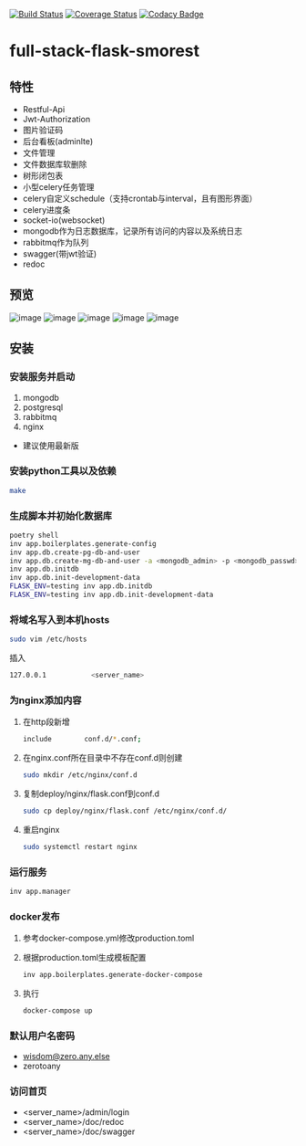 [![Build Status](https://travis-ci.org/ssfdust/full-stack-flask-smorest.svg?branch=master)](https://travis-ci.org/ssfdust/full-stack-flask-smorest)
[![Coverage Status](https://coveralls.io/repos/github/ssfdust/full-stack-flask-smorest/badge.svg?branch=travis)](https://coveralls.io/github/ssfdust/full-stack-flask-smorest?branch=travis)
[![Codacy Badge](https://api.codacy.com/project/badge/Grade/aa3d7d986faf4e22969c56be5ea3d54d)](https://www.codacy.com/manual/ssfdust/full-stack-flask-smorest?utm_source=github.com&amp;utm_medium=referral&amp;utm_content=ssfdust/full-stack-flask-smorest&amp;utm_campaign=Badge_Grade)

full-stack-flask-smorest
========================

特性
-----------------------

-   Restful-Api
-   Jwt-Authorization
-   图片验证码
-   后台看板(adminlte)
-   文件管理
-   文件数据库软删除
-   树形闭包表
-   小型celery任务管理
-   celery自定义schedule（支持crontab与interval，且有图形界面）
-   celery进度条
-   socket-io(websocket)
-   mongodb作为日志数据库，记录所有访问的内容以及系统日志
-   rabbitmq作为队列
-   swagger(带jwt验证)
-   redoc

预览
-----------------------

![image](https://raw.githubusercontent.com/ssfdust/full-stack-flask-rest-api/master/screenshots/swagger.png)
![image](https://raw.githubusercontent.com/ssfdust/full-stack-flask-rest-api/master/screenshots/redoc.png)
![image](https://raw.githubusercontent.com/ssfdust/full-stack-flask-rest-api/master/screenshots/dashboard.png)
![image](https://raw.githubusercontent.com/ssfdust/full-stack-flask-rest-api/master/screenshots/celery.png)
![image](https://raw.githubusercontent.com/ssfdust/full-stack-flask-rest-api/master/screenshots/files.png)

安装
-----------------------

### **安装服务并启动**

1.  mongodb
2.  postgresql
3.  rabbitmq
4.  nginx

-   建议使用最新版

### **安装python工具以及依赖**

```bash
make
```

### **生成脚本并初始化数据库**

```bash
poetry shell
inv app.boilerplates.generate-config
inv app.db.create-pg-db-and-user
inv app.db.create-mg-db-and-user -a <mongodb_admin> -p <mongodb_passwd>
inv app.db.initdb
inv app.db.init-development-data
FLASK_ENV=testing inv app.db.initdb
FLASK_ENV=testing inv app.db.init-development-data
```

### **将域名写入到本机hosts**

```bash
sudo vim /etc/hosts
```

插入

```bash
127.0.0.1           <server_name>
```

### **为nginx添加内容**

1.  在http段新增


    ```bash
    include        conf.d/*.conf;
    ```

2.  在nginx.conf所在目录中不存在conf.d则创建

    ```bash
    sudo mkdir /etc/nginx/conf.d
    ```

3.  复制deploy/nginx/flask.conf到conf.d


    ```bash
    sudo cp deploy/nginx/flask.conf /etc/nginx/conf.d/
    ```

4.  重启nginx


    ```bash
    sudo systemctl restart nginx
    ```

### **运行服务**

```bash
inv app.manager
```

### **docker发布**

1.  参考docker-compose.yml修改production.toml
2.  根据production.toml生成模板配置


    ```bash
    inv app.boilerplates.generate-docker-compose
    ```

3.  执行


    ```bash
    docker-compose up
    ```

### **默认用户名密码**

-   wisdom@zero.any.else
-   zerotoany

### **访问首页**

-   &lt;server_name>/admin/login
-   &lt;server_name>/doc/redoc
-   &lt;server_name>/doc/swagger
